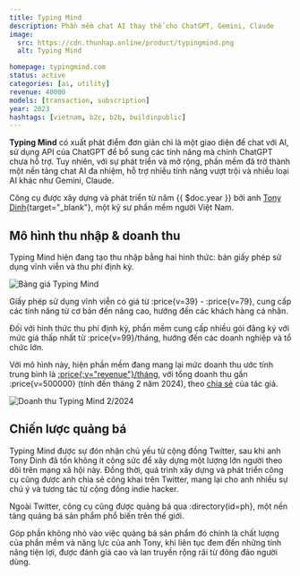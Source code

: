 ```yaml
---
title: Typing Mind
description: Phần mềm chat AI thay thế cho ChatGPT, Gemini, Claude
image:
  src: https://cdn.thunhap.online/product/typingmind.png
  alt: Typing Mind

homepage: typingmind.com
status: active
categories: [ai, utility]
revenue: 40000
models: [transaction, subscription]
year: 2023
hashtags: [vietnam, b2c, b2b, buildinpublic]
---
```


__Typing Mind__ có xuất phát điểm đơn giản chỉ là một giao diện để chat với AI, sử dụng API của ChatGPT để bổ sung các tính năng mà chính ChatGPT chưa hỗ trợ. Tuy nhiên, với sự phát triển và mở rộng, phần mềm đã trở thành một nền tảng chat AI đa nhiệm, hỗ trợ nhiều tính năng vượt trội và nhiều loại AI khác như Gemini, Claude.

Công cụ được xây dựng và phát triển từ năm {{ $doc.year }} bởi anh [Tony Dinh](https://twitter.com/tdinh_me){target="_blank"}, một kỹ sư phần mềm người Việt Nam.

## Mô hình thu nhập & doanh thu

Typing Mind hiện đang tạo thu nhập bằng hai hình thức: bán giấy phép sử dụng vĩnh viễn và thu phí định kỳ.

![Bảng giá Typing Mind](https://cdn.thunhap.online/product/typingmind+pricing.png)

Giấy phép sử dụng vĩnh viễn có giá từ :price{v=39} - :price{v=79}, cung cấp các tính năng từ cơ bản đến nâng cao, hướng đến các khách hàng cá nhân.

Đối với hình thức thu phí định kỳ, phần mềm cung cấp nhiều gói đăng ký với mức giá thấp nhất từ :price{v=99}/tháng, hướng đến các doanh nghiệp và tổ chức lớn.

Với mô hình này, hiện phần mềm đang mang lại mức doanh thu ước tính trung bình là [:price{:v="revenue"}/tháng](https://open.substack.com/pub/tdinh/p/another-6-figure-exit-and-the-future?selection=055c3fa3-644b-4158-ab36-990340b01d31), với tổng doanh thu gần :price{v=500000} (tính đến tháng 2 năm 2024), theo [chia sẻ](https://news.tonydinh.com/p/500k-milestone-my-reflections-after) của tác giả.

![Doanh thu Typing Mind 2/2024](https://substackcdn.com/image/fetch/f_auto,q_auto:good,fl_progressive:steep/https%3A%2F%2Fsubstack-post-media.s3.amazonaws.com%2Fpublic%2Fimages%2F7cc1c15e-af7d-4175-b0ad-e0f28758d764_3080x1572.png)

## Chiến lược quảng bá

Typing Mind được sự đón nhận chủ yếu từ cộng đồng Twitter, sau khi anh Tony Dinh đã tốn không ít công sức để xây dựng một lượng lớn người theo dõi trên mạng xã hội này. Đồng thời, quá trình xây dựng và phát triển công cụ cũng được anh chia sẻ công khai trên Twitter, mang lại cho anh nhiều sự chú ý và tương tác từ cộng đồng indie hacker.

Ngoài Twitter, công cụ cũng được quảng bá qua :directory{id=ph}, một nền tảng quảng bá sản phẩm phổ biến trên thế giới.

Góp phần không nhỏ vào việc quảng bá sản phẩm đó chính là chất lượng của phần mềm và năng lực của anh Tony, khi liên tục đem đến những tính năng tiện lợi, được đánh giá cao và lan truyền rộng rãi từ đông đảo người dùng.
